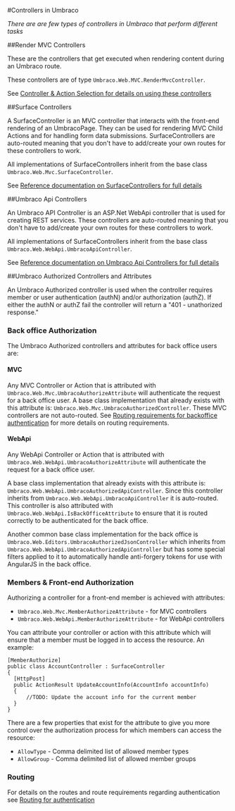 #Controllers in Umbraco

_There are are few types of controllers in Umbraco that perform different tasks_

##Render MVC Controllers

These are the controllers that get executed when rendering content during an Umbraco route. 

These controllers are of type `Umbraco.Web.MVC.RenderMvcController`.

See [Controller & Action Selection for details on using these controllers](../Default-Routing/Controller-Selection/)

##Surface Controllers

A SurfaceController is an MVC controller that interacts with the front-end rendering of an UmbracoPage. They can be used for rendering MVC Child Actions and for handling form data submissions.
SurfaceControllers are auto-routed meaning that you don't have to add/create your own routes for these controllers to work. 

All implementations of SurfaceControllers inherit from the base class `Umbraco.Web.Mvc.SurfaceController`.

See [Reference documentation on SurfaceControllers for full details](../../../Reference/Routing/surface-controllers.md)

##Umbraco Api Controllers   

An Umbraco API Controller is an ASP.Net WebApi controller that is used for creating REST services. These controllers are auto-routed meaning that you don't have to add/create your own routes for these controllers to work.

All implementations of SurfaceControllers inherit from the base class `Umbraco.Web.WebApi.UmbracoApiController`.

See [Reference documentation on Umbraco Api Controllers for full details](../../../Reference/Routing/WebApi/index.md)

##Umbraco Authorized Controllers and Attributes

An Umbraco Authorized controller is used when the controller requires member or user authentication (authN) and/or authorization (authZ). If either the authN or authZ fail the controller will return a "401 - unathorized response."  

### Back office Authorization

The Umbraco Authorized controllers and attributes for back office users are:

#### MVC

Any MVC Controller or Action that is attributed with `Umbraco.Web.Mvc.UmbracoAuthorizeAttribute` will authenticate the request for a back office user. A base class implementation that already exists with this attribute is: `Umbraco.Web.Mvc.UmbracoAuthorizedController`. These MVC controllers are not auto-routed.  See [Routing requirements for backoffice authentication](../../../Reference/Routing/Authorized/index.md) for more details on routing requirements.

#### WebApi

Any WebApi Controller or Action that is attributed with `Umbraco.Web.WebApi.UmbracoAuthorizeAttribute` will authenticate the request for a back office user.

A base class implementation that already exists with this attribute is: `Umbraco.Web.WebApi.UmbracoAuthorizedApiController`. Since this controller inherits from `Umbraco.Web.WebApi.UmbracoApiController` it is auto-routed. This controller is also attributed with `Umbraco.Web.WebApi.IsBackOfficeAttribute` to ensure that it is routed correctly to be authenticated for the back office.   

Another common base class implementation for the back office is `Umbraco.Web.Editors.UmbracoAuthorizedJsonController` which inherits from `Umbraco.Web.WebApi.UmbracoAuthorizedApiController` but has some special filters applied to it to automatically handle anti-forgery tokens for use with AngularJS in the back office.

### Members & Front-end Authorization

Authorizing a controller for a front-end member is achieved with attributes:

* `Umbraco.Web.Mvc.MemberAuthorizeAttribute` - for MVC controllers
* `Umbraco.Web.WebApi.MemberAuthorizeAttribute` - for WebApi controllers

You can attribute your controller or action with this attribute which will ensure that a member must be logged in to access the resource. An example:


    [MemberAuthorize]
    public class AccountController : SurfaceController
    {	
      [HttpPost]
      public ActionResult UpdateAccountInfo(AccountInfo accountInfo)
      {
          //TODO: Update the account info for the current member
      }
    }


There are a few properties that exist for the attribute to give you more control over the authorization process for which members can access the resource:

* `AllowType` - Comma delimited list of allowed member types
* `AllowGroup` - Comma delimited list of allowed member groups

### Routing

For details on the routes and route requirements regarding authentication see [Routing for authentication](../../../Reference/Routing/Authorized/index.md)
